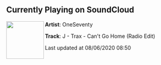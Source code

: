 ## Currently Playing on SoundCloud

[<img align="left" width="100" src="https://i1.sndcdn.com/artworks-xoxrcqhPx54vxzxY-YE0bBA-t50x50.jpg">](https://soundcloud.com/oneseventy/j-trax-cant-go-home-radio-edit)

**Artist**: OneSeventy 

**Track**: J - Trax - Can't Go Home (Radio Edit)

Last updated at 08/06/2020 08:50

